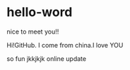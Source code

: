 # hello-word
nice to meet you!!


Hi!GitHub.
I come from china.I love YOU

so fun
jkkjkjk
online update
